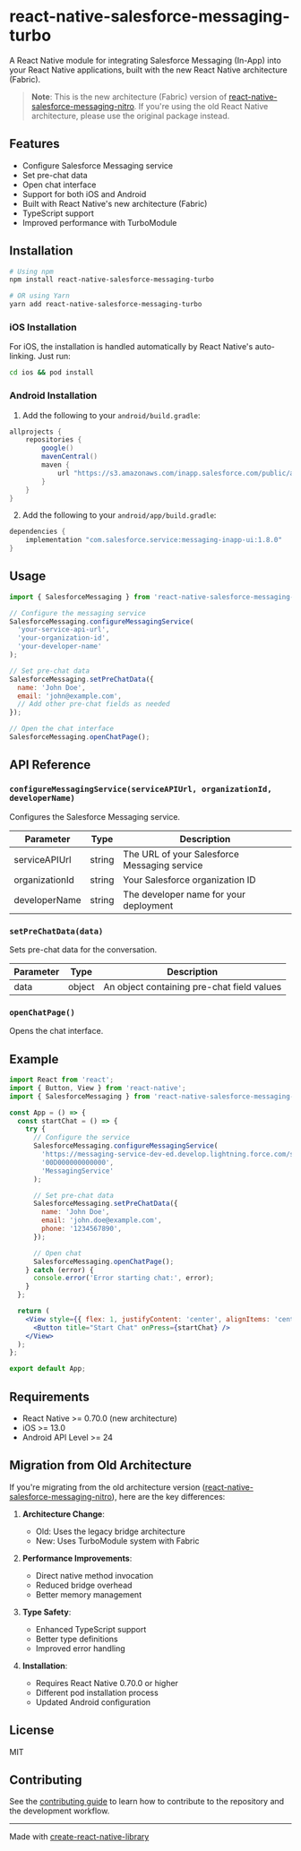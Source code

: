 # react-native-salesforce-messaging-turbo

A React Native module for integrating Salesforce Messaging (In-App) into your React Native applications, built with the new React Native architecture (Fabric).

> **Note**: This is the new architecture (Fabric) version of [react-native-salesforce-messaging-nitro](https://github.com/navy774989/react-native-salesforce-messaging-nitro). If you're using the old React Native architecture, please use the original package instead.

## Features

- Configure Salesforce Messaging service
- Set pre-chat data
- Open chat interface
- Support for both iOS and Android
- Built with React Native's new architecture (Fabric)
- TypeScript support
- Improved performance with TurboModule

## Installation

```sh
# Using npm
npm install react-native-salesforce-messaging-turbo

# OR using Yarn
yarn add react-native-salesforce-messaging-turbo
```

### iOS Installation

For iOS, the installation is handled automatically by React Native's auto-linking. Just run:

```sh
cd ios && pod install
```

### Android Installation

1. Add the following to your `android/build.gradle`:

```gradle
allprojects {
    repositories {
        google()
        mavenCentral()
        maven {
            url "https://s3.amazonaws.com/inapp.salesforce.com/public/android"
        }
    }
}
```

2. Add the following to your `android/app/build.gradle`:

```gradle
dependencies {
    implementation "com.salesforce.service:messaging-inapp-ui:1.8.0"
}
```

## Usage

```js
import { SalesforceMessaging } from 'react-native-salesforce-messaging-turbo';

// Configure the messaging service
SalesforceMessaging.configureMessagingService(
  'your-service-api-url',
  'your-organization-id',
  'your-developer-name'
);

// Set pre-chat data
SalesforceMessaging.setPreChatData({
  name: 'John Doe',
  email: 'john@example.com',
  // Add other pre-chat fields as needed
});

// Open the chat interface
SalesforceMessaging.openChatPage();
```

## API Reference

### `configureMessagingService(serviceAPIUrl, organizationId, developerName)`

Configures the Salesforce Messaging service.

| Parameter      | Type   | Description                                  |
| -------------- | ------ | -------------------------------------------- |
| serviceAPIUrl  | string | The URL of your Salesforce Messaging service |
| organizationId | string | Your Salesforce organization ID              |
| developerName  | string | The developer name for your deployment       |

### `setPreChatData(data)`

Sets pre-chat data for the conversation.

| Parameter | Type   | Description                                |
| --------- | ------ | ------------------------------------------ |
| data      | object | An object containing pre-chat field values |

### `openChatPage()`

Opens the chat interface.

## Example

```jsx
import React from 'react';
import { Button, View } from 'react-native';
import { SalesforceMessaging } from 'react-native-salesforce-messaging-turbo';

const App = () => {
  const startChat = () => {
    try {
      // Configure the service
      SalesforceMessaging.configureMessagingService(
        'https://messaging-service-dev-ed.develop.lightning.force.com/services/apexrest/MessagingService/',
        '00D000000000000',
        'MessagingService'
      );

      // Set pre-chat data
      SalesforceMessaging.setPreChatData({
        name: 'John Doe',
        email: 'john.doe@example.com',
        phone: '1234567890',
      });

      // Open chat
      SalesforceMessaging.openChatPage();
    } catch (error) {
      console.error('Error starting chat:', error);
    }
  };

  return (
    <View style={{ flex: 1, justifyContent: 'center', alignItems: 'center' }}>
      <Button title="Start Chat" onPress={startChat} />
    </View>
  );
};

export default App;
```

## Requirements

- React Native >= 0.70.0 (new architecture)
- iOS >= 13.0
- Android API Level >= 24

## Migration from Old Architecture

If you're migrating from the old architecture version ([react-native-salesforce-messaging-nitro](https://github.com/navy774989/react-native-salesforce-messaging-nitro)), here are the key differences:

1. **Architecture Change**:

   - Old: Uses the legacy bridge architecture
   - New: Uses TurboModule system with Fabric

2. **Performance Improvements**:

   - Direct native method invocation
   - Reduced bridge overhead
   - Better memory management

3. **Type Safety**:

   - Enhanced TypeScript support
   - Better type definitions
   - Improved error handling

4. **Installation**:
   - Requires React Native 0.70.0 or higher
   - Different pod installation process
   - Updated Android configuration

## License

MIT

## Contributing

See the [contributing guide](CONTRIBUTING.md) to learn how to contribute to the repository and the development workflow.

---

Made with [create-react-native-library](https://github.com/callstack/react-native-builder-bob)
